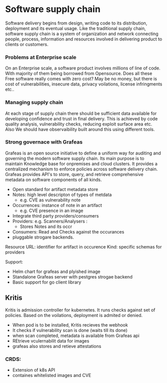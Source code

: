 # Software supply chain
Software delivery begins from design, writing code to its distribution, deployment and its eventual usage. Like the traditional supply chain, software supply chain is a system of organization and network connecting people, process, information and resources involved in delivering product to clients or customers.

### Problems at Enterprise scale
On an Enterprise scale, a software product involves millions of line of code. With majority of them being borrowed from Opensource. Does all these Free software really comes with zero cost? May be no money, but there is cost of  vulnerabilities, insecure data, privacy voilations, license infringments etc..

### Managing supply chain
At each stage of supply chain there should be sufficient data available for developing confidence and trust in final delivery. This is achieved by code quality analysis, vulnerability checks, reducing exploit surface area etc. Also We should have observaibility built around this using different tools.

### Strong governace with Grafeas
Grafeas is an open source initiative to define a uniform way for auditing and governing the modern software supply chain. Its main purpose is to maintain Knowledge base for onpremises and cloud clusters. It provides a centralized mechanism to enforce policies across software delivery chain. Grafeas provides API's to store, query, and retrieve comprehensive metadata on software components of all kinds.

- Open standard for artifact metadata store
- Notes: high level descripton of types of metdata
  - e.g. CVE as vulnerability note
- Occurrences: instance of note in an artifact
  - e.g. CVE presence in an image
- Integrate third party providers/consumers
- Providers: e.g. Scanners/Analysers :
  - Stores Notes and its occr
- Consumers: Read and Checks against the occurances
- pluggable strogare backends.

Resource URL: identifier for artifact in occurence
Kind: specific schemas for providers

Support:
- Helm chart for grafeas and plyished image
- Standalone Grafeas server with pestgres strogae backend
- Basic support for go client library

## Kritis
Kritis is admission controller for kubernetes. It runs checks against set of policies. Based on the voilations, deployment is admited or denied. 


- When pod is to be installed, Kritis recieves the webhook
- It checks if vulnerability scan is done (waits till its done)
- when scan completed, metadata is available from Grafeas api
- REtrieve vculernabilit data for images
- grafeas also stores and retieve attestations

### CRDS:
- Extension of k8s API
- containes whitelisted images and CVE


